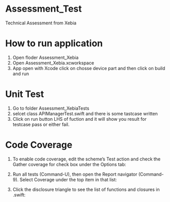 # Assessment_Test
Technical Assessment from Xebia

# How to run application

1. Open floder Assessment_Xebia
2. Open Assessment_Xebia.xcworkspace
3. App open with Xcode click on chosse device part and then click on build and run

# Unit Test

1. Go to folder Assessment_XebiaTests
2. selcet class APIManagerTest.swift and there is some tastcase written
3. Click on run button LHS of fuction and it will show you result for testcase pass or either fail.



# Code Coverage

1. To enable code coverage, edit the scheme’s Test action and check the Gather coverage for check box under the Options tab:
2. Run all tests (Command-U), then open the Report navigator (Command-9). Select Coverage under the top item in that list:

3. Click the disclosure triangle to see the list of functions and closures in <classname>.swift:
